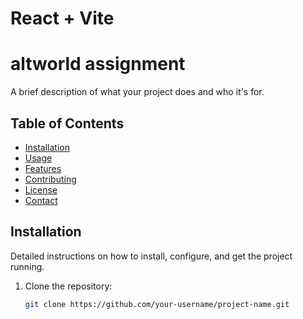 # React + Vite

# altworld assignment

A brief description of what your project does and who it's for.

## Table of Contents

- [Installation](#installation)
- [Usage](#usage)
- [Features](#features)
- [Contributing](#contributing)
- [License](#license)
- [Contact](#contact)

## Installation

Detailed instructions on how to install, configure, and get the project running.

1. Clone the repository:
   ```sh
   git clone https://github.com/your-username/project-name.git
   ```
